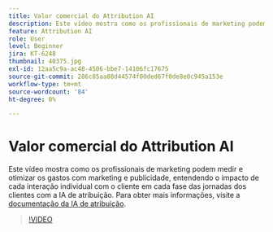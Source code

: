 ```yaml
---
title: Valor comercial do Attribution AI
description: Este vídeo mostra como os profissionais de marketing podem medir e otimizar os gastos com marketing e publicidade, entendendo o impacto de cada interação individual com o cliente em cada fase das jornadas dos clientes com a IA de atribuição.
feature: Attribution AI
role: User
level: Beginner
jira: KT-6248
thumbnail: 40375.jpg
exl-id: 12aa5c9a-ac48-4506-bbe7-14106fc17675
source-git-commit: 286c85aa88d44574f00ded67f0de8e0c945a153e
workflow-type: tm+mt
source-wordcount: '84'
ht-degree: 0%

---
```


# Valor comercial do Attribution AI

Este vídeo mostra como os profissionais de marketing podem medir e otimizar os gastos com marketing e publicidade, entendendo o impacto de cada interação individual com o cliente em cada fase das jornadas dos clientes com a IA de atribuição. Para obter mais informações, visite a [documentação da IA de atribuição](https://experienceleague.adobe.com/docs/experience-platform/intelligent-services/attribution-ai/overview.html?lang=pt-BR).

>[!VIDEO](https://video.tv.adobe.com/v/40375?learn=on&enablevpops)


